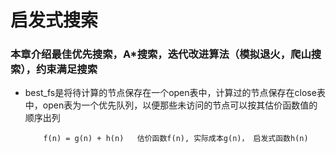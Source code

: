 启发式搜索
====================

### 本章介绍最佳优先搜索，A*搜索，迭代改进算法（模拟退火，爬山搜索），约束满足搜索

* best_fs是将待计算的节点保存在一个open表中，计算过的节点保存在close表中，open表为一个优先队列，以便那些未访问的节点可以按其估价函数值的顺序出列

          f(n) = g(n) + h(n)   估价函数f(n), 实际成本g(n)， 启发式函数h(n)

